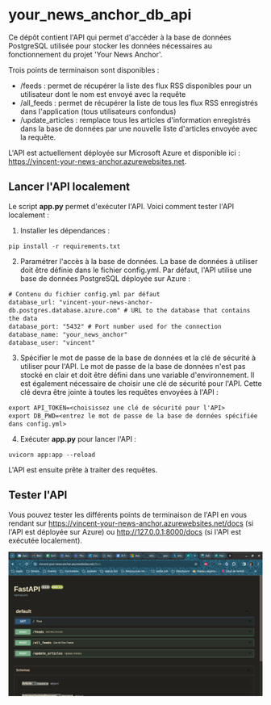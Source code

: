# your_news_anchor_db_api
Ce dépôt contient l'API qui permet d'accéder à la base de données PostgreSQL utilisée pour stocker les données nécessaires au fonctionnement du projet 'Your News Anchor'.

Trois points de terminaison sont disponibles :
- /feeds : permet de récupérer la liste des flux RSS disponibles pour un utilisateur dont le nom est envoyé avec la requête
- /all_feeds : permet de récupérer la liste de tous les flux RSS enregistrés dans l'application (tous utilisateurs confondus)
- /update_articles : remplace tous les articles d'information enregistrés dans la base de données par une nouvelle liste d'articles envoyée avec la requête.

L'API est actuellement déployée sur Microsoft Azure et disponible ici : https://vincent-your-news-anchor.azurewebsites.net.

## Lancer l'API localement
Le script **app.py** permet d'exécuter l'API. Voici comment tester l'API localement :
1) Installer les dépendances :
```
pip install -r requirements.txt
```
2) Paramétrer l'accès à la base de données. La base de données à utiliser doit être définie dans le fichier config.yml. Par défaut, l'API utilise une base de données PostgreSQL déployée sur Azure :
```
# Contenu du fichier config.yml par défaut
database_url: "vincent-your-news-anchor-db.postgres.database.azure.com" # URL to the database that contains the data
database_port: "5432" # Port number used for the connection
database_name: "your_news_anchor"
database_user: "vincent"
```
3) Spécifier le mot de passe de la base de données et la clé de sécurité à utiliser pour l'API. Le mot de passe de la base de données n'est pas stocké en clair et doit être défini dans une variable d'environnement. Il est également nécessaire de choisir une clé de sécurité pour l'API. Cette clé devra être jointe à toutes les requêtes envoyées à l'API :
```
export API_TOKEN=<choisissez une clé de sécurité pour l'API>
export DB_PWD=<entrez le mot de passe de la base de données spécifiée dans config.yml>
```
4) Exécuter **app.py** pour lancer l'API :
```
uvicorn app:app --reload
```
L'API est ensuite prête à traiter des requêtes.

## Tester l'API
Vous pouvez tester les différents points de terminaison de l'API en vous rendant sur https://vincent-your-news-anchor.azurewebsites.net/docs (si l'API est déployée sur Azure) ou http://127.0.0.1:8000/docs (si l'API est exécutée localement).

![Les différents points de terminaison de l'API sont présentés sur la page /docs](./img/screenshot_api.png)


